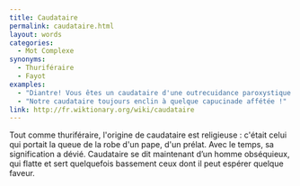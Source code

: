 ```yaml
---
title: Caudataire
permalink: caudataire.html
layout: words
categories:
  - Mot Complexe
synonyms:
  - Thuriféraire
  - Fayot
examples:
  - "Diantre! Vous êtes un caudataire d'une outrecuidance paroxystique!"
  - "Notre caudataire toujours enclin à quelque capucinade affétée !"
link: http://fr.wiktionary.org/wiki/caudataire
---
```


Tout comme thuriféraire, l'origine de caudataire est religieuse : c'était celui qui portait la queue de la robe d'un pape, d'un prélat. Avec le temps, sa signification a dévié. Caudataire se dit maintenant d’un homme obséquieux, qui flatte et sert quelquefois bassement ceux dont il peut espérer quelque faveur.
